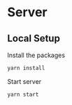 # Server

## Local Setup

Install the packages

```bash
yarn install
```

Start server

```bash
yarn start
```